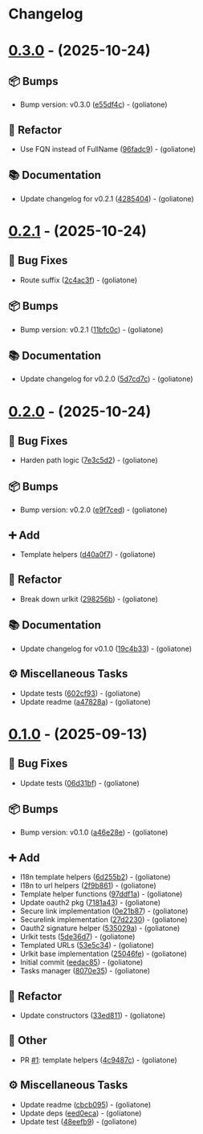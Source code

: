 # Changelog

# [0.3.0](https://github.com/goliatone/go-urlkit/compare/v0.2.1...v0.3.0) - (2025-10-24)

## <!-- 13 -->📦 Bumps

- Bump version: v0.3.0 ([e55df4c](https://github.com/goliatone/go-urlkit/commit/e55df4caab236f02e6db0df45b68f2cd019436e6))  - (goliatone)

## <!-- 2 -->🚜 Refactor

- Use FQN instead of FullName ([96fadc9](https://github.com/goliatone/go-urlkit/commit/96fadc9c5c134dad0e7efa4e10b2ca54b02fd7a1))  - (goliatone)

## <!-- 3 -->📚 Documentation

- Update changelog for v0.2.1 ([4285404](https://github.com/goliatone/go-urlkit/commit/42854045b96ae9e1edfea693d99472519cb62f9f))  - (goliatone)

# [0.2.1](https://github.com/goliatone/go-urlkit/compare/v0.2.0...v0.2.1) - (2025-10-24)

## <!-- 1 -->🐛 Bug Fixes

- Route suffix ([2c4ac3f](https://github.com/goliatone/go-urlkit/commit/2c4ac3f89592429b7e1b09a2305b0d662368eb5d))  - (goliatone)

## <!-- 13 -->📦 Bumps

- Bump version: v0.2.1 ([11bfc0c](https://github.com/goliatone/go-urlkit/commit/11bfc0ceb46ab9acb80252303330e17230dff82f))  - (goliatone)

## <!-- 3 -->📚 Documentation

- Update changelog for v0.2.0 ([5d7cd7c](https://github.com/goliatone/go-urlkit/commit/5d7cd7c64a3e6178ee6cf31b23c9ba26e8c9798e))  - (goliatone)

# [0.2.0](https://github.com/goliatone/go-urlkit/compare/v0.1.0...v0.2.0) - (2025-10-24)

## <!-- 1 -->🐛 Bug Fixes

- Harden path logic ([7e3c5d2](https://github.com/goliatone/go-urlkit/commit/7e3c5d218ffffa765ba11f2f6d3c63dfb94b00f6))  - (goliatone)

## <!-- 13 -->📦 Bumps

- Bump version: v0.2.0 ([e9f7ced](https://github.com/goliatone/go-urlkit/commit/e9f7ced1195ee3ab6edc19859c2b325143e1bf7f))  - (goliatone)

## <!-- 16 -->➕ Add

- Template helpers ([d40a0f7](https://github.com/goliatone/go-urlkit/commit/d40a0f7e67109ba7cf326f96b1e95b21c23c4c21))  - (goliatone)

## <!-- 2 -->🚜 Refactor

- Break down urlkit ([298256b](https://github.com/goliatone/go-urlkit/commit/298256b19f817b0dc7d91c799ec0cbad7e45de57))  - (goliatone)

## <!-- 3 -->📚 Documentation

- Update changelog for v0.1.0 ([19c4b33](https://github.com/goliatone/go-urlkit/commit/19c4b3327559f8d98e1e6b99c576af7dfe68a723))  - (goliatone)

## <!-- 7 -->⚙️ Miscellaneous Tasks

- Update tests ([602cf93](https://github.com/goliatone/go-urlkit/commit/602cf935bc1351a48064dbae507c8e25b70ec47c))  - (goliatone)
- Update readme ([a47828a](https://github.com/goliatone/go-urlkit/commit/a47828a03b70b35bc078600243326c960a7bcf3d))  - (goliatone)

# [0.1.0](https://github.com/goliatone/go-urlkit/tree/v0.1.0) - (2025-09-13)

## <!-- 1 -->🐛 Bug Fixes

- Update tests ([06d31bf](https://github.com/goliatone/go-urlkit/commit/06d31bfc547dc9df1b865e0058d7801ee5d275f3))  - (goliatone)

## <!-- 13 -->📦 Bumps

- Bump version: v0.1.0 ([a46e28e](https://github.com/goliatone/go-urlkit/commit/a46e28ee97c36a16c8daf504581e95dc0fab9ae8))  - (goliatone)

## <!-- 16 -->➕ Add

- I18n template helpers ([6d255b2](https://github.com/goliatone/go-urlkit/commit/6d255b2794426a750ba7b6401098534a99abff6d))  - (goliatone)
- I18n to url helpers ([2f9b861](https://github.com/goliatone/go-urlkit/commit/2f9b861116fd5c312f2a868af0d5b34cc8bed436))  - (goliatone)
- Template helper functions ([97ddf1a](https://github.com/goliatone/go-urlkit/commit/97ddf1a38312ca358ca37e3d53a6670574eac378))  - (goliatone)
- Update oauth2 pkg ([7181a43](https://github.com/goliatone/go-urlkit/commit/7181a4323cc7b3c5ab008d9d26818b5a84c5240b))  - (goliatone)
- Secure link implementation ([0e21b87](https://github.com/goliatone/go-urlkit/commit/0e21b87dfd1d11d76e6f69adee597a9e0eaa94f0))  - (goliatone)
- Securelink implementation ([27d2230](https://github.com/goliatone/go-urlkit/commit/27d2230338eea3e57bc3a9325ce9defde9f4bb5a))  - (goliatone)
- Oauth2 signature helper ([535029a](https://github.com/goliatone/go-urlkit/commit/535029afe0e52a98c1a223b8b6cc7c5514ecdbf0))  - (goliatone)
- Urlkit tests ([5de36d7](https://github.com/goliatone/go-urlkit/commit/5de36d703d1800afd2446889c9b7e4c0db7958d4))  - (goliatone)
- Templated URLs ([53e5c34](https://github.com/goliatone/go-urlkit/commit/53e5c34f8a20a155a5d763cf26bd52237f122b00))  - (goliatone)
- Urlkit base implementation ([25046fe](https://github.com/goliatone/go-urlkit/commit/25046febc6857675cdd3725c52b1e2e992413632))  - (goliatone)
- Initial commit ([eedac85](https://github.com/goliatone/go-urlkit/commit/eedac8573981d3eebe7f6defaa12efb0a0c83e1a))  - (goliatone)
- Tasks manager ([8070e35](https://github.com/goliatone/go-urlkit/commit/8070e35c3a14deb52a23be7da13fcb85266155bf))  - (goliatone)

## <!-- 2 -->🚜 Refactor

- Update constructors ([33ed811](https://github.com/goliatone/go-urlkit/commit/33ed811ee92e986a83830551749c61e04ebb3cb4))  - (goliatone)

## <!-- 30 -->📝 Other

- PR [#1](https://github.com/goliatone/go-urlkit/pull/1): template helpers ([4c9487c](https://github.com/goliatone/go-urlkit/commit/4c9487c01c5af563f74f00c3c64a7f4c953d40f5))  - (goliatone)

## <!-- 7 -->⚙️ Miscellaneous Tasks

- Update readme ([cbcb095](https://github.com/goliatone/go-urlkit/commit/cbcb09527a6d0ee41f126b02b31c2c4829764468))  - (goliatone)
- Update deps ([eed0eca](https://github.com/goliatone/go-urlkit/commit/eed0eca79bfa71e9d6798ebcd1727e51c4c8194f))  - (goliatone)
- Update test ([48eefb9](https://github.com/goliatone/go-urlkit/commit/48eefb94cebdff57e4709b8db068dff472cdb708))  - (goliatone)


